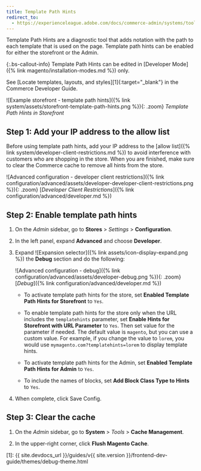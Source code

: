 ```yaml
---
title: Template Path Hints
redirect_to:
  - https://experienceleague.adobe.com/docs/commerce-admin/systems/tools/developer-tools.html#template-path-hints
---
```


Template Path Hints are a diagnostic tool that adds notation with the path to each template that is used on the page. Template path hints can be enabled for either the storefront or the Admin.

{:.bs-callout-info}
Template Path Hints can be edited in [Developer Mode]({% link magento/installation-modes.md %}) only.

See [Locate templates, layouts, and styles][1]{:target="_blank"} in the Commerce Developer Guide.

![Example storefront - template path hints]({% link system/assets/storefront-template-path-hints.png %}){: .zoom}
_Template Path Hints in Storefront_

## Step 1: Add your IP address to the allow list

Before using template path hints, add your IP address to the [allow list]({% link system/developer-client-restrictions.md %}) to avoid interference with customers who are shopping in the store. When you are finished, make sure to clear the Commerce cache to remove all hints from the store.

![Advanced configuration - developer client restrictions]({% link configuration/advanced/assets/developer-developer-client-restrictions.png %}){: .zoom}
[_Developer Client Restrictions_]({% link configuration/advanced/developer.md %})

## Step 2: Enable template path hints

1. On the _Admin_ sidebar, go to **Stores** > _Settings_ > **Configuration**.

1. In the left panel, expand **Advanced** and choose **Developer**.

1. Expand ![Expansion selector]({% link assets/icon-display-expand.png %}) the **Debug** section and do the following:

    ![Advanced configuration - debug]({% link configuration/advanced/assets/developer-debug.png %}){: .zoom}
    [_Debug_]({% link configuration/advanced/developer.md %})

    - To activate template path hints for the store, set **Enabled Template Path Hints for Storefront** to `Yes`.

    - To enable template path hints for the store only when the URL includes the `templatehints` parameter, set **Enable Hints for Storefront with URL Parameter** to `Yes`. Then set value for the parameter if needed. The default value is `magento`, but you can use a custom value. For example, if you change the value to `lorem`, you would use `mymagento.com?templatehints=lorem` to display template hints.

    - To activate template path hints for the Admin, set **Enabled Template Path Hints for Admin** to `Yes`.

    - To include the names of blocks, set **Add Block Class Type to Hints** to `Yes`.

1. When complete, click <span class="btn">Save Config</span>.

## Step 3: Clear the cache

1. On the _Admin_ sidebar, go to **System** > _Tools_ > **Cache Management**.

1. In the upper-right corner, click **Flush Magento Cache**.

[1]: {{ site.devdocs_url }}/guides/v{{ site.version }}/frontend-dev-guide/themes/debug-theme.html
